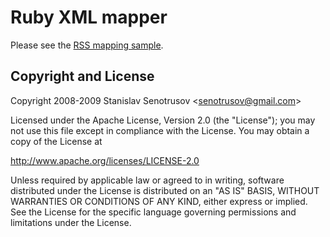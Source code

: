 # Ruby XML mapper

Please see the [RSS mapping sample](lib/ruby-xml-mapper/rss.rb).


## Copyright and License

Copyright 2008-2009 Stanislav Senotrusov \<senotrusov@gmail.com\>

Licensed under the Apache License, Version 2.0 (the "License");
you may not use this file except in compliance with the License.
You may obtain a copy of the License at

http://www.apache.org/licenses/LICENSE-2.0

Unless required by applicable law or agreed to in writing, software
distributed under the License is distributed on an "AS IS" BASIS,
WITHOUT WARRANTIES OR CONDITIONS OF ANY KIND, either express or implied.
See the License for the specific language governing permissions and
limitations under the License.
